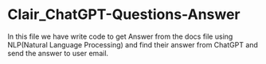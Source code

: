 # Clair_ChatGPT-Questions-Answer

In this file we have write code to get Answer from the docs file using NLP(Natural Language Processing) and find their answer from ChatGPT and send the answer to user email.
